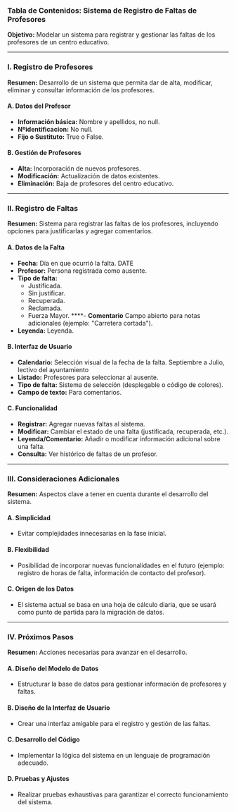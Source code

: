 ### **Tabla de Contenidos: Sistema de Registro de Faltas de Profesores**

**Objetivo:** Modelar un sistema para registrar y gestionar las faltas de los profesores de un centro educativo.

---

### **I. Registro de Profesores**  
**Resumen:** Desarrollo de un sistema que permita dar de alta, modificar, eliminar y consultar información de los profesores.  

#### **A. Datos del Profesor**  
- **Información básica:** Nombre y apellidos, no null.  
- **Nºidentificacion:** No null.
- **Fijo o Sustituto:** True o False.

#### **B. Gestión de Profesores**  
- **Alta:** Incorporación de nuevos profesores.  
- **Modificación:** Actualización de datos existentes.  
- **Eliminación:** Baja de profesores del centro educativo.

---

### **II. Registro de Faltas**  
**Resumen:** Sistema para registrar las faltas de los profesores, incluyendo opciones para justificarlas y agregar comentarios.

#### **A. Datos de la Falta**  
- **Fecha:** Día en que ocurrió la falta. DATE  
- **Profesor:** Persona registrada como ausente.  
- **Tipo de falta:**  
  - Justificada.  
  - Sin justificar.  
  - Recuperada.  
  - Reclamada.  
  - Fuerza Mayor.
****- **Comentario** Campo abierto para notas adicionales (ejemplo: "Carretera cortada").
- **Leyenda:** Leyenda.

#### **B. Interfaz de Usuario**  
- **Calendario:** Selección visual de la fecha de la falta.  Septiembre a Julio, lectivo del ayuntamiento
- **Listado:** Profesores para seleccionar al ausente.  
- **Tipo de falta:** Sistema de selección (desplegable o código de colores).  
- **Campo de texto:** Para comentarios.

#### **C. Funcionalidad**  
- **Registrar:** Agregar nuevas faltas al sistema.  
- **Modificar:** Cambiar el estado de una falta (justificada, recuperada, etc.).  
- **Leyenda/Comentario:** Añadir o modificar información adicional sobre una falta.  
- **Consulta:** Ver histórico de faltas de un profesor.

---

### **III. Consideraciones Adicionales**  
**Resumen:** Aspectos clave a tener en cuenta durante el desarrollo del sistema.

#### **A. Simplicidad**  
- Evitar complejidades innecesarias en la fase inicial.

#### **B. Flexibilidad**  
- Posibilidad de incorporar nuevas funcionalidades en el futuro (ejemplo: registro de horas de falta, información de contacto del profesor).

#### **C. Origen de los Datos**  
- El sistema actual se basa en una hoja de cálculo diaria, que se usará como punto de partida para la migración de datos.

---

### **IV. Próximos Pasos**  
**Resumen:** Acciones necesarias para avanzar en el desarrollo.

#### **A. Diseño del Modelo de Datos**  
- Estructurar la base de datos para gestionar información de profesores y faltas.  

#### **B. Diseño de la Interfaz de Usuario**  
- Crear una interfaz amigable para el registro y gestión de las faltas.  

#### **C. Desarrollo del Código**  
- Implementar la lógica del sistema en un lenguaje de programación adecuado.  

#### **D. Pruebas y Ajustes**  
- Realizar pruebas exhaustivas para garantizar el correcto funcionamiento del sistema.